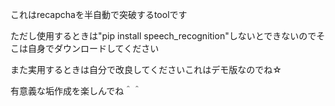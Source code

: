 これはrecapchaを半自動で突破するtoolです

ただし使用するときは"pip install speech_recognition"しないとできないのでそこは自身でダウンロードしてください

また実用するときは自分で改良してくださいこれはデモ版なのでね☆

有意義な垢作成を楽しんでね＾＾
